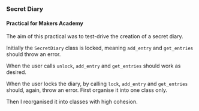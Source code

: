 ### Secret Diary 

#### Practical for Makers Academy 

The aim of this practical was to test-drive the creation of a secret diary.

Initially the `SecretDiary` class is locked, meaning `add_entry` and `get_entries` should throw an error.

When the user calls `unlock`, `add_entry` and `get_entries` should work as desired.

When the user locks the diary, by calling `lock`, `add_entry` and `get_entries` should, again, throw an error.
First organise it into one class only.

Then I reorganised it into classes with high cohesion.
